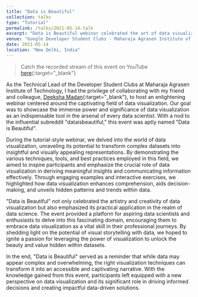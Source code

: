 ```yaml
---
title: "Data is Beautiful"
collection: talks
type: "Tutorial"
permalink: /talks/2021-05-14-talk
excerpt: "Data is Beautiful webinar celebrated the art of data visualization, empowering participants to unlock the transformative power of visually representing complex datasets and deriving meaningful insights."
venue: "Google Developer Student Clubs - Maharaja Agrasen Institute of Technology"
date: 2021-05-14
location: "New Delhi, India"
---
```

> Catch the recorded stream of this event on YouTube [here](https://www.youtube.com/watch?v=38PTdlniWw8){:target="_blank"}

As the Technical Lead of the Developer Student Clubs at Maharaja Agrasen Institute of Technology, I had the privilege of collaborating with my friend and colleague, [Deeksha Madan](https://www.linkedin.com/in/deekshamadan/){:target="_blank"}, to host an enlightening webinar centered around the captivating field of data visualization. Our goal was to showcase the immense power and significance of data visualization as an indispensable tool in the arsenal of every data scientist. With a nod to the influential subreddit "dataisbeautiful," this event was aptly named "Data is Beautiful".

During the tutorial-style webinar, we delved into the world of data visualization, unraveling its potential to transform complex datasets into insightful and visually appealing representations. By demonstrating the various techniques, tools, and best practices employed in this field, we aimed to inspire participants and emphasize the crucial role of data visualization in deriving meaningful insights and communicating information effectively. Through engaging examples and interactive exercises, we highlighted how data visualization enhances comprehension, aids decision-making, and unveils hidden patterns and trends within data.

"Data is Beautiful" not only celebrated the artistry and creativity of data visualization but also emphasized its practical application in the realm of data science. The event provided a platform for aspiring data scientists and enthusiasts to delve into this fascinating domain, encouraging them to embrace data visualization as a vital skill in their professional journeys. By shedding light on the potential of visual storytelling with data, we hoped to ignite a passion for leveraging the power of visualization to unlock the beauty and value hidden within datasets.

In the end, "Data is Beautiful" served as a reminder that while data may appear complex and overwhelming, the right visualization techniques can transform it into an accessible and captivating narrative. With the knowledge gained from this event, participants left equipped with a new perspective on data visualization and its significant role in driving informed decisions and creating impactful data-driven solutions.
